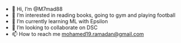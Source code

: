 - 👋 Hi, I’m @M7mad88
- 👀 I’m interested in reading books, going to gym and playing football
- 🌱 I’m currently learning ML with Epsilon
- 💞️ I’m looking to collaborate on DSC
- 📫 How to reach me mohamed19.ramadan@gmail.com

<!---
M7mad88/M7mad88 is a ✨ special ✨ repository because its `README.md` (this file) appears on your GitHub profile.
You can click the Preview link to take a look at your changes.
--->

